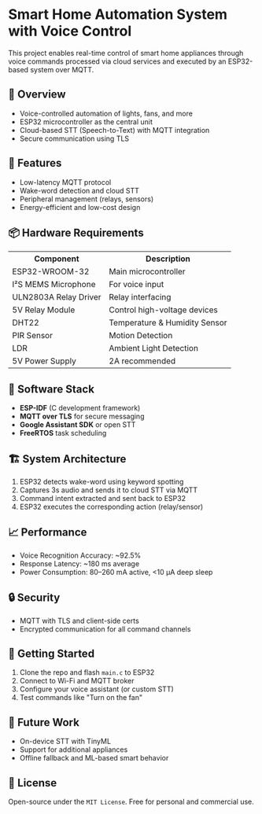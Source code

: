 <!DOCTYPE html>
<html lang="en">
<head>
  <meta charset="UTF-8">
  <meta name="viewport" content="width=device-width, initial-scale=1.0">
</head>
<body>
  <h1>Smart Home Automation System with Voice Control</h1>

  <p>This project enables real-time control of smart home appliances through voice commands processed via cloud services and executed by an ESP32-based system over MQTT.</p>

  <h2>🚀 Overview</h2>
  <ul>
    <li>Voice-controlled automation of lights, fans, and more</li>
    <li>ESP32 microcontroller as the central unit</li>
    <li>Cloud-based STT (Speech-to-Text) with MQTT integration</li>
    <li>Secure communication using TLS</li>
  </ul>

  <h2>🔧 Features</h2>
  <ul>
    <li>Low-latency MQTT protocol</li>
    <li>Wake-word detection and cloud STT</li>
    <li>Peripheral management (relays, sensors)</li>
    <li>Energy-efficient and low-cost design</li>
  </ul>

  <h2>📦 Hardware Requirements</h2>
  <table>
    <tr><th>Component</th><th>Description</th></tr>
    <tr><td>ESP32-WROOM-32</td><td>Main microcontroller</td></tr>
    <tr><td>I²S MEMS Microphone</td><td>For voice input</td></tr>
    <tr><td>ULN2803A Relay Driver</td><td>Relay interfacing</td></tr>
    <tr><td>5V Relay Module</td><td>Control high-voltage devices</td></tr>
    <tr><td>DHT22</td><td>Temperature & Humidity Sensor</td></tr>
    <tr><td>PIR Sensor</td><td>Motion Detection</td></tr>
    <tr><td>LDR</td><td>Ambient Light Detection</td></tr>
    <tr><td>5V Power Supply</td><td>2A recommended</td></tr>
  </table>

  <h2>🧰 Software Stack</h2>
  <ul>
    <li><strong>ESP-IDF</strong> (C development framework)</li>
    <li><strong>MQTT over TLS</strong> for secure messaging</li>
    <li><strong>Google Assistant SDK</strong> or open STT</li>
    <li><strong>FreeRTOS</strong> task scheduling</li>
  </ul>

  <h2>🏗️ System Architecture</h2>
  <ol>
    <li>ESP32 detects wake-word using keyword spotting</li>
    <li>Captures 3s audio and sends it to cloud STT via MQTT</li>
    <li>Command intent extracted and sent back to ESP32</li>
    <li>ESP32 executes the corresponding action (relay/sensor)</li>
  </ol>

  <h2>📈 Performance</h2>
  <ul>
    <li>Voice Recognition Accuracy: ~92.5%</li>
    <li>Response Latency: ~180 ms average</li>
    <li>Power Consumption: 80–260 mA active, <10 µA deep sleep</li>
  </ul>

  <h2>🔒 Security</h2>
  <ul>
    <li>MQTT with TLS and client-side certs</li>
    <li>Encrypted communication for all command channels</li>
  </ul>

  <h2>📂 Getting Started</h2>
  <ol>
    <li>Clone the repo and flash <code>main.c</code> to ESP32</li>
    <li>Connect to Wi-Fi and MQTT broker</li>
    <li>Configure your voice assistant (or custom STT)</li>
    <li>Test commands like "Turn on the fan"</li>
  </ol>

  <h2>🔄 Future Work</h2>
  <ul>
    <li>On-device STT with TinyML</li>
    <li>Support for additional appliances</li>
    <li>Offline fallback and ML-based smart behavior</li>
  </ul>

  <h2>📜 License</h2>
  <p>Open-source under the <code>MIT License</code>. Free for personal and commercial use.</p>
</body>
</html>
